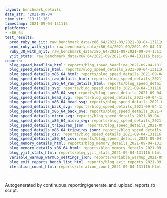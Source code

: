 ```yaml
---
layout: benchmark_details
date_str: '2021-09-04'
time_str: '13:11:16'
timestamp: 2021-09-04-131116
platforms:
- x86_64
test_results:
  prod_ruby_no_jit: raw_benchmark_data/x86_64/2021-09/2021-09-04-131116_basic_benchmark_prod_ruby_no_jit.json
  prod_ruby_with_yjit: raw_benchmark_data/x86_64/2021-09/2021-09-04-131116_basic_benchmark_prod_ruby_with_yjit.json
  ruby_30_with_mjit: raw_benchmark_data/x86_64/2021-09/2021-09-04-131116_basic_benchmark_ruby_30_with_mjit.json
  yjit_stats: raw_benchmark_data/x86_64/2021-09/2021-09-04-131116_basic_benchmark_yjit_stats.json
reports:
  blog_speed_headline_html: reports/blog_speed_headline_2021-09-04-131116.html
  blog_speed_details_html: reports/blog_speed_details_2021-09-04-131116.html
  blog_speed_details_x86_64_html: reports/blog_speed_details_2021-09-04-131116.x86_64.html
  blog_speed_details_raw_details_html: reports/blog_speed_details_2021-09-04-131116.raw_details.html
  blog_speed_details_x86_64_raw_details_html: reports/blog_speed_details_2021-09-04-131116.x86_64.raw_details.html
  blog_speed_details_svg: reports/blog_speed_details_2021-09-04-131116.svg
  blog_speed_details_x86_64_svg: reports/blog_speed_details_2021-09-04-131116.x86_64.svg
  blog_speed_details_head_svg: reports/blog_speed_details_2021-09-04-131116.head.svg
  blog_speed_details_x86_64_head_svg: reports/blog_speed_details_2021-09-04-131116.x86_64.head.svg
  blog_speed_details_back_svg: reports/blog_speed_details_2021-09-04-131116.back.svg
  blog_speed_details_x86_64_back_svg: reports/blog_speed_details_2021-09-04-131116.x86_64.back.svg
  blog_speed_details_micro_svg: reports/blog_speed_details_2021-09-04-131116.micro.svg
  blog_speed_details_x86_64_micro_svg: reports/blog_speed_details_2021-09-04-131116.x86_64.micro.svg
  blog_speed_details_tripwires_json: reports/blog_speed_details_2021-09-04-131116.tripwires.json
  blog_speed_details_x86_64_tripwires_json: reports/blog_speed_details_2021-09-04-131116.x86_64.tripwires.json
  blog_speed_details_csv: reports/blog_speed_details_2021-09-04-131116.csv
  blog_speed_details_x86_64_csv: reports/blog_speed_details_2021-09-04-131116.x86_64.csv
  blog_memory_details_html: reports/blog_memory_details_2021-09-04-131116.html
  blog_memory_details_x86_64_html: reports/blog_memory_details_2021-09-04-131116.x86_64.html
  blog_yjit_stats_html: reports/blog_yjit_stats_2021-09-04-131116.html
  variable_warmup_warmup_settings_json: reports/variable_warmup_2021-09-04-131116.warmup_settings.json
  blog_exit_reports_bench_list_html: reports/blog_exit_reports_2021-09-04-131116.bench_list.html
  iteration_count_html: reports/iteration_count_2021-09-04-131116.html

---
```

Autogenerated by continuous_reporting/generate_and_upload_reports.rb script.
